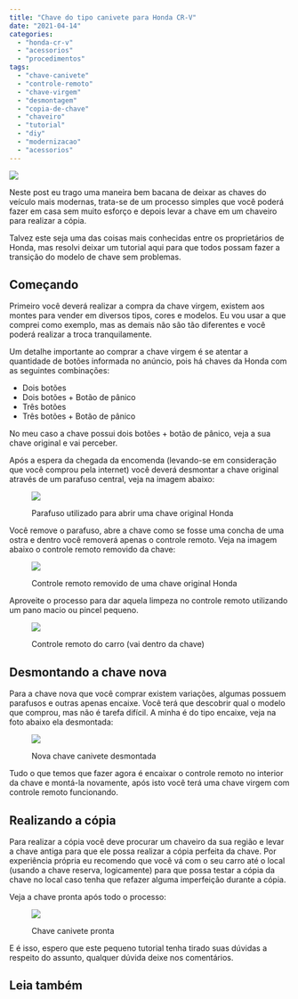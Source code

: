 ```yaml
---
title: "Chave do tipo canivete para Honda CR-V"
date: "2021-04-14"
categories:
  - "honda-cr-v"
  - "acessorios"
  - "procedimentos"
tags:
  - "chave-canivete"
  - "controle-remoto"
  - "chave-virgem"
  - "desmontagem"
  - "copia-de-chave"
  - "chaveiro"
  - "tutorial"
  - "diy"
  - "modernizacao"
  - "acessorios"
---
```


![](https://garagemdomadeira.com/wp-content/uploads/2021/04/header_chaves-2.jpg?w=1024)

Neste post eu trago uma maneira bem bacana de deixar as chaves do veículo mais modernas, trata-se de um processo simples que você poderá fazer em casa sem muito esforço e depois levar a chave em um chaveiro para realizar a cópia.

<!--more-->

Talvez este seja uma das coisas mais conhecidas entre os proprietários de Honda, mas resolvi deixar um tutorial aqui para que todos possam fazer a transição do modelo de chave sem problemas.

## Começando

Primeiro você deverá realizar a compra da chave virgem, existem aos montes para vender em diversos tipos, cores e modelos. Eu vou usar a que comprei como exemplo, mas as demais não são tão diferentes e você poderá realizar a troca tranquilamente.

Um detalhe importante ao comprar a chave virgem é se atentar a quantidade de botões informada no anúncio, pois há chaves da Honda com as seguintes combinações:

- Dois botões
- Dois botões + Botão de pânico
- Três botões
- Três botões + Botão de pânico

No meu caso a chave possui dois botões + botão de pânico, veja a sua chave original e vai perceber.

Após a espera da chegada da encomenda (levando-se em consideração que você comprou pela internet) você deverá desmontar a chave original através de um parafuso central, veja na imagem abaixo:

<figure>

![](https://garagemdomadeira.com/wp-content/uploads/2021/04/chave_01.jpg?w=902)

<figcaption>

Parafuso utilizado para abrir uma chave original Honda

</figcaption>

</figure>

Você remove o parafuso, abre a chave como se fosse uma concha de uma ostra e dentro você removerá apenas o controle remoto. Veja na imagem abaixo o controle remoto removido da chave:

<figure>

![](https://garagemdomadeira.com/wp-content/uploads/2021/04/chave_02.jpg?w=800)

<figcaption>

Controle remoto removido de uma chave original Honda

</figcaption>

</figure>

Aproveite o processo para dar aquela limpeza no controle remoto utilizando um pano macio ou pincel pequeno.

<figure>

![](https://garagemdomadeira.com/wp-content/uploads/2021/04/chave_05.jpg?w=800)

<figcaption>

Controle remoto do carro (vai dentro da chave)

</figcaption>

</figure>

## Desmontando a chave nova

Para a chave nova que você comprar existem variações, algumas possuem parafusos e outras apenas encaixe. Você terá que descobrir qual o modelo que comprou, mas não é tarefa difícil. A minha é do tipo encaixe, veja na foto abaixo ela desmontada:

<figure>

![](https://garagemdomadeira.com/wp-content/uploads/2021/04/chave_03.jpg?w=800)

<figcaption>

Nova chave canivete desmontada

</figcaption>

</figure>

Tudo o que temos que fazer agora é encaixar o controle remoto no interior da chave e montá-la novamente, após isto você terá uma chave virgem com controle remoto funcionando.

## Realizando a cópia

Para realizar a cópia você deve procurar um chaveiro da sua região e levar a chave antiga para que ele possa realizar a cópia perfeita da chave. Por experiência própria eu recomendo que você vá com o seu carro até o local (usando a chave reserva, logicamente) para que possa testar a cópia da chave no local caso tenha que refazer alguma imperfeição durante a cópia.

Veja a chave pronta após todo o processo:

<figure>

![](https://garagemdomadeira.com/wp-content/uploads/2021/04/chave_04.jpg?w=800)

<figcaption>

Chave canivete pronta

</figcaption>

</figure>

E é isso, espero que este pequeno tutorial tenha tirado suas dúvidas a respeito do assunto, qualquer dúvida deixe nos comentários.

## Leia também

